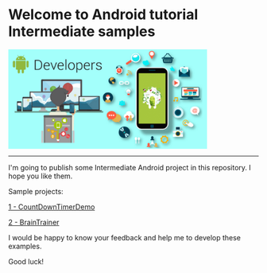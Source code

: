 # Welcome to Android tutorial Intermediate samples

<img width="400"  alt="Android tutorial samples for biginner" align="middle" src="./readmeImage.png" />
<hr>
I'm going to publish some Intermediate Android project in this repository. I hope you like them.

Sample projects:

[1 - CountDownTimerDemo](https://github.com/mahmood-ghaem/AndroidTutorialSamples_Intermediate/wiki/1-CountDownTimer-Demo)

[2 - BrainTrainer](https://github.com/mahmood-ghaem/AndroidTutorialSamples_Intermediate/wiki/2-Brain-Trainer)


I would be happy to know your feedback and help me to develop these examples.

Good luck!
